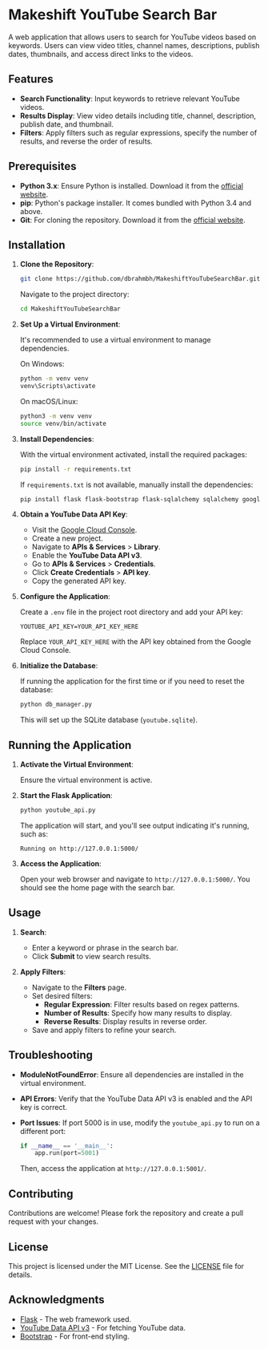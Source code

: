 # Makeshift YouTube Search Bar

A web application that allows users to search for YouTube videos based on keywords. Users can view video titles, channel names, descriptions, publish dates, thumbnails, and access direct links to the videos.

## Features

- **Search Functionality**: Input keywords to retrieve relevant YouTube videos.
- **Results Display**: View video details including title, channel, description, publish date, and thumbnail.
- **Filters**: Apply filters such as regular expressions, specify the number of results, and reverse the order of results.

## Prerequisites

- **Python 3.x**: Ensure Python is installed. Download it from the [official website](https://www.python.org/).
- **pip**: Python's package installer. It comes bundled with Python 3.4 and above.
- **Git**: For cloning the repository. Download it from the [official website](https://git-scm.com/).

## Installation

1. **Clone the Repository**:

   ```bash
   git clone https://github.com/dbrahmbh/MakeshiftYouTubeSearchBar.git
   ```

   Navigate to the project directory:

   ```bash
   cd MakeshiftYouTubeSearchBar
   ```

2. **Set Up a Virtual Environment**:

   It's recommended to use a virtual environment to manage dependencies.

   On Windows:

   ```bash
   python -m venv venv
   venv\Scripts\activate
   ```

   On macOS/Linux:

   ```bash
   python3 -m venv venv
   source venv/bin/activate
   ```

3. **Install Dependencies**:

   With the virtual environment activated, install the required packages:

   ```bash
   pip install -r requirements.txt
   ```

   If `requirements.txt` is not available, manually install the dependencies:

   ```bash
   pip install flask flask-bootstrap flask-sqlalchemy sqlalchemy google-api-python-client google-auth google-auth-httplib2 google-auth-oauthlib flask-markdown
   ```

4. **Obtain a YouTube Data API Key**:

   - Visit the [Google Cloud Console](https://console.cloud.google.com/).
   - Create a new project.
   - Navigate to **APIs & Services** > **Library**.
   - Enable the **YouTube Data API v3**.
   - Go to **APIs & Services** > **Credentials**.
   - Click **Create Credentials** > **API key**.
   - Copy the generated API key.

5. **Configure the Application**:

   Create a `.env` file in the project root directory and add your API key:

   ```env
   YOUTUBE_API_KEY=YOUR_API_KEY_HERE
   ```

   Replace `YOUR_API_KEY_HERE` with the API key obtained from the Google Cloud Console.

6. **Initialize the Database**:

   If running the application for the first time or if you need to reset the database:

   ```bash
   python db_manager.py
   ```

   This will set up the SQLite database (`youtube.sqlite`).

## Running the Application

1. **Activate the Virtual Environment**:

   Ensure the virtual environment is active.

2. **Start the Flask Application**:

   ```bash
   python youtube_api.py
   ```

   The application will start, and you'll see output indicating it's running, such as:

   ```
   Running on http://127.0.0.1:5000/
   ```

3. **Access the Application**:

   Open your web browser and navigate to `http://127.0.0.1:5000/`. You should see the home page with the search bar.

## Usage

1. **Search**:

   - Enter a keyword or phrase in the search bar.
   - Click **Submit** to view search results.

2. **Apply Filters**:

   - Navigate to the **Filters** page.
   - Set desired filters:
     - **Regular Expression**: Filter results based on regex patterns.
     - **Number of Results**: Specify how many results to display.
     - **Reverse Results**: Display results in reverse order.
   - Save and apply filters to refine your search.

## Troubleshooting

- **ModuleNotFoundError**: Ensure all dependencies are installed in the virtual environment.
- **API Errors**: Verify that the YouTube Data API v3 is enabled and the API key is correct.
- **Port Issues**: If port 5000 is in use, modify the `youtube_api.py` to run on a different port:

  ```python
  if __name__ == '__main__':
      app.run(port=5001)
  ```

  Then, access the application at `http://127.0.0.1:5001/`.

## Contributing

Contributions are welcome! Please fork the repository and create a pull request with your changes.

## License

This project is licensed under the MIT License. See the [LICENSE](LICENSE) file for details.

## Acknowledgments

- [Flask](https://flask.palletsprojects.com/) - The web framework used.
- [YouTube Data API v3](https://developers.google.com/youtube/v3) - For fetching YouTube data.
- [Bootstrap](https://getbootstrap.com/) - For front-end styling.

